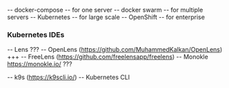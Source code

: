 -- docker-compose -- for one server
-- docker swarm -- for multiple servers
-- Kubernetes -- for large scale
-- OpenShift -- for enterprise

### Kubernetes IDEs
-- Lens ???
-- OpenLens (https://github.com/MuhammedKalkan/OpenLens) +++
-- FreeLens (https://github.com/freelensapp/freelens)
-- Monokle https://monokle.io/ ???

-- k9s (https://k9scli.io/) -- Kubernetes CLI

